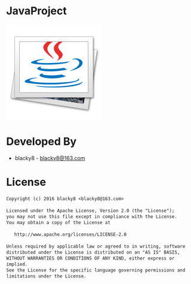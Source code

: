 # JavaProject
![image](https://github.com/blacky8/Pictures/blob/master/JavaProject.png)

# Developed By

  * blacky8 - <blacky8@163.com>
 
# License

    Copyright (c) 2016 blacky8 <blacky8@163.com>
    
    Licensed under the Apache License, Version 2.0 (the "License");
    you may not use this file except in compliance with the License.
    You may obtain a copy of the License at
    
       http://www.apache.org/licenses/LICENSE-2.0
    
    Unless required by applicable law or agreed to in writing, software
    distributed under the License is distributed on an "AS IS" BASIS,
    WITHOUT WARRANTIES OR CONDITIONS OF ANY KIND, either express or implied.
    See the License for the specific language governing permissions and
    limitations under the License.

